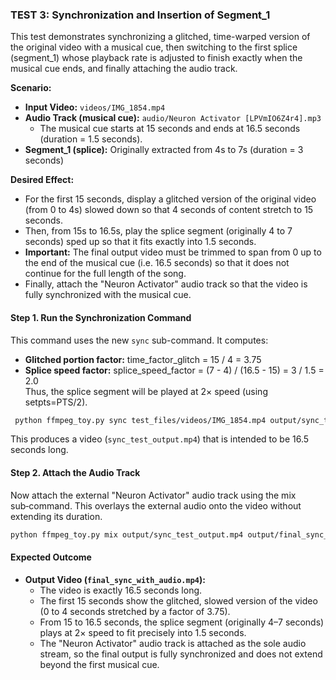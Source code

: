 ### TEST 3: Synchronization and Insertion of Segment_1

This test demonstrates synchronizing a glitched, time-warped version of the original video with a musical cue, then
switching to the first splice (segment_1) whose playback rate is adjusted to finish exactly when the musical cue ends,
and finally attaching the audio track.

**Scenario:**

- **Input Video:** `videos/IMG_1854.mp4`
- **Audio Track (musical cue):** `audio/Neuron Activator [LPVmIO6Z4r4].mp3`
    - The musical cue starts at 15 seconds and ends at 16.5 seconds (duration = 1.5 seconds).
- **Segment_1 (splice):** Originally extracted from 4s to 7s (duration = 3 seconds)

**Desired Effect:**

- For the first 15 seconds, display a glitched version of the original video (from 0 to 4s) slowed down so that 4
  seconds of content stretch to 15 seconds.
- Then, from 15s to 16.5s, play the splice segment (originally 4 to 7 seconds) sped up so that it fits exactly into 1.5
  seconds.
- **Important:** The final output video must be trimmed to span from 0 up to the end of the musical cue (i.e. 16.5
  seconds) so that it does not continue for the full length of the song.
- Finally, attach the "Neuron Activator" audio track so that the video is fully synchronized with the musical cue.

#### Step 1. Run the Synchronization Command

This command uses the new `sync` sub-command. It computes:

- **Glitched portion factor:** time_factor_glitch = 15 / 4 = 3.75
- **Splice speed factor:** splice_speed_factor = (7 - 4) / (16.5 - 15) = 3 / 1.5 = 2.0  
  Thus, the splice segment will be played at 2× speed (using setpts=PTS/2).

```bash
 python ffmpeg_toy.py sync test_files/videos/IMG_1854.mp4 output/sync_test_output.mp4 --audio-cue 15 --cue-end 16.5 --segment-start 4 --segment-end 7 
```

This produces a video (`sync_test_output.mp4`) that is intended to be 16.5 seconds long.

#### Step 2. Attach the Audio Track

Now attach the external "Neuron Activator" audio track using the mix sub‑command. This overlays the external audio onto
the video without extending its duration.

```bash
python ffmpeg_toy.py mix output/sync_test_output.mp4 output/final_sync_with_audio.mp4 --mix 0 "test_files/audio/Neuron Activator [LPVmIO6Z4r4].mp3"
```

#### Expected Outcome

- **Output Video (`final_sync_with_audio.mp4`):**
    - The video is exactly 16.5 seconds long.
    - The first 15 seconds show the glitched, slowed version of the video (0 to 4 seconds stretched by a factor of
      3.75).
    - From 15 to 16.5 seconds, the splice segment (originally 4–7 seconds) plays at 2× speed to fit precisely into 1.5
      seconds.
    - The "Neuron Activator" audio track is attached as the sole audio stream, so the final output is fully synchronized
      and does not extend beyond the first musical cue.